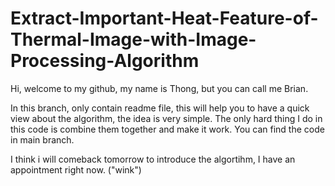 # Extract-Important-Heat-Feature-of-Thermal-Image-with-Image-Processing-Algorithm

Hi, welcome to my github, my name is Thong, but you can call me Brian. 

In this branch, only contain readme file, this will help you to have a quick view about the algorithm, the idea is very simple. The only hard thing I do in this code is combine them together and make it work. You can find the code in main branch. 

I think i will comeback tomorrow to introduce the algortihm, I have an appointment right now. ("wink")
